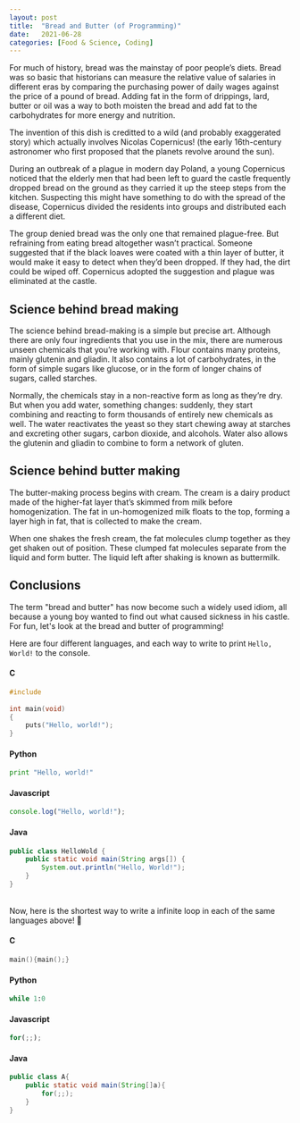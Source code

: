 ```yaml
---
layout: post
title:  "Bread and Butter (of Programming)"
date:   2021-06-28
categories: [Food & Science, Coding]
---
```

For much of history, bread was the mainstay of poor people’s diets. Bread was so basic that historians can measure the relative value of salaries in different eras by comparing the purchasing power of daily wages against the price of a pound of bread. Adding fat in the form of drippings, lard, butter or oil was a way to both moisten the bread and add fat to the carbohydrates for more energy and nutrition.

The invention of this dish is creditted to a wild (and probably exaggerated story) which actually involves Nicolas Copernicus! (the early 16th-century astronomer who first proposed that the planets revolve around the sun).

During an outbreak of a plague in modern day Poland, a young Copernicus  noticed that the elderly men that had been left to guard the castle frequently dropped bread on the ground as they carried it up the steep steps from the kitchen. Suspecting this might have something to do with the spread of the disease, Copernicus divided the residents into groups and distributed each a different diet.

The group denied bread was the only one that remained plague-free. But refraining from eating bread altogether wasn’t practical. Someone suggested that if the black loaves were coated with a thin layer of butter, it would make it easy to detect when they’d been dropped.  If they had, the dirt could be wiped off. Copernicus adopted the suggestion and plague was eliminated at the castle.

## Science behind bread making

The science behind bread-making is a simple but precise art. Although there are only four ingredients that you use in the mix, there are numerous unseen chemicals that you’re working with. Flour contains many proteins, mainly glutenin and gliadin. It also contains a lot of carbohydrates, in the form of simple sugars like glucose, or in the form of longer chains of sugars, called starches.

Normally, the chemicals stay in a non-reactive form as long as they’re dry. But when you add water, something changes: suddenly, they start combining and reacting to form thousands of entirely new chemicals as well. The water reactivates the yeast so they start chewing away at starches and excreting other sugars, carbon dioxide, and alcohols. Water also allows the glutenin and gliadin to combine to form a network of gluten.

## Science behind butter making

The butter-making process begins with cream. The cream is a dairy product made of the higher-fat layer that’s skimmed from milk before homogenization. The fat in un-homogenized milk floats to the top, forming a layer high in fat, that is collected to make the cream. 

When one shakes the fresh cream, the fat molecules clump together as they get shaken out of position. These clumped fat molecules separate from the liquid and form butter. The liquid left after shaking is known as buttermilk.

## Conclusions

The term "bread and butter" has now become such a widely used idiom, all because a young boy wanted to find out what caused sickness in his castle. For fun, let's look at the bread and butter of programming!

Here are four different languages, and each way to write to print `Hello, World!` to the console.

#### C
```c
#include 
 
int main(void)
{
    puts("Hello, world!");
}
```

#### Python
```python
print "Hello, world!"
```

#### Javascript
```js
console.log("Hello, world!");
```

#### Java
```java
public class HelloWold {
    public static void main(String args[]) {
        System.out.println("Hello, World!");
    }
}
```

<br>
Now, here is the shortest way to write a infinite loop in each of the same languages above! 🙂

#### C
```c
main(){main();}
```

#### Python
```python
while 1:0
```

#### Javascript
```js
for(;;);
```

#### Java
```java
public class A{
    public static void main(String[]a){
        for(;;);
    }
}
```